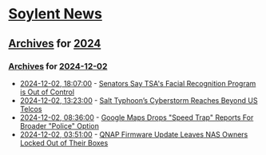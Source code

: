 # [Soylent News](../../../README.md)

## [Archives](../../index.md) for [2024](../index.md)

### [Archives](../../index.md) for [2024-12-02](index.md)

* [2024-12-02, 18:07:00](https://soylentnews.org/article.pl?sid=24/11/30/1657253&from=rss) - [Senators Say TSA's Facial Recognition Program is Out of Control](https://soylentnews.org/article.pl?sid=24/11/30/1657253&from=rss)
* [2024-12-02, 13:23:00](https://soylentnews.org/article.pl?sid=24/11/30/0244254&from=rss) - [Salt Typhoon’s Cyberstorm Reaches Beyond US Telcos](https://soylentnews.org/article.pl?sid=24/11/30/0244254&from=rss)
* [2024-12-02, 08:36:00](https://soylentnews.org/article.pl?sid=24/11/30/0240205&from=rss) - [Google Maps Drops \"Speed Trap\" Reports For Broader \"Police\" Option](https://soylentnews.org/article.pl?sid=24/11/30/0240205&from=rss)
* [2024-12-02, 03:51:00](https://soylentnews.org/article.pl?sid=24/11/30/0235248&from=rss) - [QNAP Firmware Update Leaves NAS Owners Locked Out of Their Boxes](https://soylentnews.org/article.pl?sid=24/11/30/0235248&from=rss)
